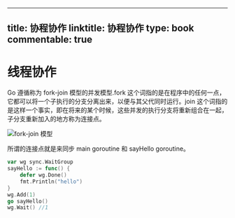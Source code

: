 
---
title: 协程协作
linktitle: 协程协作
type: book
commentable: true
---

# 线程协作

Go 遵循称为 fork-join 模型的并发模型.fork 这个词指的是在程序中的任何一点，它都可以将一个子执行的分支分离出来，以便与其父代同时运行。join 这个词指的是这样一个事实，即在将来的某个时候，这些并发的执行分支将重新组合在一起，子分支重新加入的地方称为连接点。

![fork-join 模型](https://s2.ax1x.com/2019/12/11/QsvaTS.png)

所谓的连接点就是来同步 main goroutine 和 sayHello goroutine。

```go
var wg sync.WaitGroup
sayHello := func() {
	defer wg.Done()
	fmt.Println("hello")
}
wg.Add(1)
go sayHello()
wg.Wait() //1
```

    